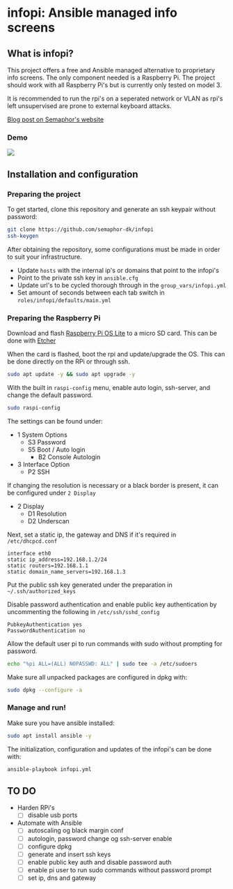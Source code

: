 # infopi: Ansible managed info screens


## What is infopi?
This project offers a free and Ansible managed alternative to proprietary info screens. The only component needed is a Raspberry Pi.
The project should work with all Raspberry Pi's but is currently only tested on model 3.

It is recommended to run the rpi's on a seperated network or VLAN as rpi's left unsupervised are prone to external keyboard attacks.

[Blog post on Semaphor's website](https://blog.semaphor.dk/semaphor/blog.nsf/entries/20210309T1229)

### Demo

![](demo.gif)

## Installation and configuration

### Preparing the project

To get started, clone this repository and generate an ssh keypair without password:

```bash
git clone https://github.com/semaphor-dk/infopi
ssh-keygen
```

After obtaining the repository, some configurations must be made in order to suit your infrastructure.

- Update `hosts` with the internal ip's or domains that point to the infopi's
- Point to the private ssh key in `ansible.cfg`
- Update url's to be cycled thorough through in the `group_vars/infopi.yml`
- Set amount of seconds between each tab switch in `roles/infopi/defaults/main.yml`


### Preparing the Raspberry Pi

Download and flash [Raspberry Pi OS Lite](https://www.raspberrypi.org/software/operating-systems/) to a micro SD card. This can be done with [Etcher](https://www.balena.io/etcher/)

When the card is flashed, boot the rpi and update/upgrade the OS. This can be done directly on the RPi or through ssh.

```bash
sudo apt update -y && sudo apt upgrade -y
```

With the built in `raspi-config` menu, enable auto login, ssh-server, and change the default password.
```bash
sudo raspi-config
```

The settings can be found under:

- 1 System Options
    - S3 Password
    - S5 Boot / Auto login
        - B2 Console Autologin
- 3 Interface Option
    - P2 SSH


If changing the resolution is necessary or a black border is present, it can be configured under `2 Display`

- 2 Display
    - D1 Resolution
    - D2 Underscan


Next, set a static ip, the gateway and DNS if it's required in `/etc/dhcpcd.conf`

```
interface eth0
static ip_address=192.168.1.2/24
static routers=192.168.1.1
static domain_name_servers=192.168.1.3
```

Put the public ssh key generated under the preparation in `~/.ssh/authorized_keys`

Disable password authentication and enable public key authentication by uncommenting the following in `/etc/ssh/sshd_config`

```
PubkeyAuthentication yes
PasswordAuthentication no
```

Allow the default user pi to run commands with sudo without prompting for password.

```bash
echo "%pi ALL=(ALL) NOPASSWD: ALL" | sudo tee -a /etc/sudoers
```

Make sure all unpacked packages are configured in dpkg with:
```bash
sudo dpkg --configure -a
```

### Manage and run!

Make sure you have ansible installed:

```bash
sudo apt install ansible -y
```

The initialization, configuration and updates of the infopi's can be done with:
```bash
ansible-playbook infopi.yml
```

## TO DO
- Harden RPi's
    - [ ] disable usb ports

- Automate with Ansible
    - [ ] autoscaling og black margin conf
    - [ ] autologin, password change og ssh-server enable
    - [ ] configure dpkg
    - [ ] generate and insert ssh keys
    - [ ] enable public key auth and disable password auth
    - [ ] enable pi user to run sudo commands without password prompt
    - [ ] set ip, dns and gateway
